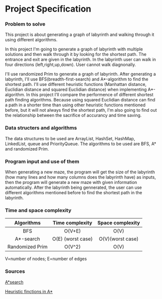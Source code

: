 # Project Specification

### Problem to solve
This project is about generating a graph of labyrinth and walking through it using different algorithms.

In this project I'm going to generate a graph of labyrinth with multiple solutions and then walk through it by looking for the shortest path. The entrance and exit are given in the labyrinth. In the labyrinth user can walk in four directions (left,right,up,down). User cannot walk diagnonally. 

I'll use randomized Prim to generate a graph of labyrinth. After generating a labyrinth, I'll use BFS(breadth-first-search) and A*-algorithm to find the shortest path. I'll use different heuristic functions (Manhattan distance, Euclidian distance and squared Euclidian distance) when implementing A*-algorithm. In this project I'll compare the performence of different shortest path finding algorithms. Because using squared Euclidian distance can find a path in a shorter time than using other heuristic functions mentioned before, but it will not always find the shortest path, I'm also going to find out the relationship between the sacrifice of accurancy and time saving. 

### Data structers and algorithms
The data structures to be used are ArrayList, HashSet, HashMap, LinkedList, queue and PriorityQueue.
The algorithms to be used are BFS, A* and randomized Prim.                                     

### Program input and use of them
When generating a new maze, the program will get the size of the labyrinth (how many lines and how many columns does the labyrinth have) as inputs, then the program will generate a new maze with given information automatically. After the labyrinth being gennerated, the user can use different algorithms mentioned before to find the shortest path in the labyrinth. 

### Time and space complexity 
| Algorithms     | Time complexity | Space complexity|
| :-------------:| :----------:    | :-----------:   |
|  BFS           | O(V+E)          | O(V)            |
|  A*-search     | O(E) (worst case) | O(V)(worst case)|
|  Randomized Prim| O(V^2)| O(V)|

V=number of nodes; E=number of edges

### Sources
[A*search](https://en.wikipedia.org/wiki/A*_search_algorithm)

[Heuristic finctions in A*](http://theory.stanford.edu/~amitp/GameProgramming/Heuristics.html)

